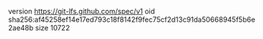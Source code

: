 version https://git-lfs.github.com/spec/v1
oid sha256:af45258ef14e17ed793c18f8142f9fec75cf2d13c91da50668945f5b6e2ae48b
size 10722
